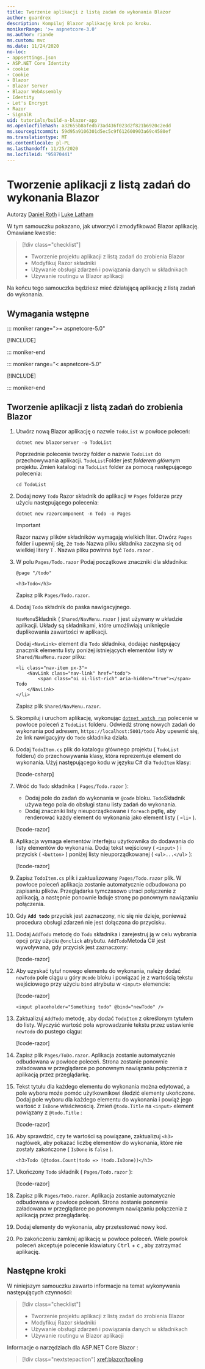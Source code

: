 ```yaml
---
title: Tworzenie aplikacji z listą zadań do wykonania Blazor
author: guardrex
description: Kompiluj Blazor aplikację krok po kroku.
monikerRange: '>= aspnetcore-3.0'
ms.author: riande
ms.custom: mvc
ms.date: 11/24/2020
no-loc:
- appsettings.json
- ASP.NET Core Identity
- cookie
- Cookie
- Blazor
- Blazor Server
- Blazor WebAssembly
- Identity
- Let's Encrypt
- Razor
- SignalR
uid: tutorials/build-a-blazor-app
ms.openlocfilehash: a32655b8afedb73ad436f023d2f821b6920c2edd
ms.sourcegitcommit: 59d95a9106301d5ec5c9f612600903a69c4580ef
ms.translationtype: MT
ms.contentlocale: pl-PL
ms.lasthandoff: 11/25/2020
ms.locfileid: "95870441"
---
```

# <a name="build-a-no-locblazor-todo-list-app"></a>Tworzenie aplikacji z listą zadań do wykonania Blazor

Autorzy [Daniel Roth](https://github.com/danroth27) i [Luke Latham](https://github.com/guardrex)

W tym samouczku pokazano, jak utworzyć i zmodyfikować Blazor aplikację. Omawiane kwestie:

> [!div class="checklist"]
> * Tworzenie projektu aplikacji z listą zadań do zrobienia Blazor
> * Modyfikuj Razor składniki
> * Używanie obsługi zdarzeń i powiązania danych w składnikach
> * Używanie routingu w Blazor aplikacji

Na końcu tego samouczka będziesz mieć działającą aplikację z listą zadań do wykonania.

## <a name="prerequisites"></a>Wymagania wstępne

::: moniker range=">= aspnetcore-5.0"

[!INCLUDE[](~/includes/5.0-SDK.md)]

::: moniker-end

::: moniker range="< aspnetcore-5.0"

[!INCLUDE[](~/includes/3.1-SDK.md)]

::: moniker-end

## <a name="create-a-todo-list-no-locblazor-app"></a>Tworzenie aplikacji z listą zadań do zrobienia Blazor

1. Utwórz nową Blazor aplikację o nazwie `TodoList` w powłoce poleceń:

   ```dotnetcli
   dotnet new blazorserver -o TodoList
   ```

   Poprzednie polecenie tworzy folder o nazwie `TodoList` do przechowywania aplikacji. `TodoList`Folder jest *folderem głównym* projektu. Zmień katalogi na `TodoList` folder za pomocą następującego polecenia:

   ```dotnetcli
   cd TodoList
   ```

1. Dodaj nowy `Todo` Razor składnik do aplikacji w `Pages` folderze przy użyciu następującego polecenia:

   ```dotnetcli
   dotnet new razorcomponent -n Todo -o Pages
   ```

   > [!IMPORTANT]
   > Razor nazwy plików składników wymagają wielkich liter. Otwórz `Pages` folder i upewnij się, że `Todo` Nazwa pliku składnika zaczyna się od wielkiej litery `T` . Nazwa pliku powinna być `Todo.razor` .

1. W polu `Pages/Todo.razor` Podaj początkowe znaczniki dla składnika:

   ```razor
   @page "/todo"

   <h3>Todo</h3>
   ```

   Zapisz plik `Pages/Todo.razor`.

1. Dodaj `Todo` składnik do paska nawigacyjnego.

   `NavMenu`Składnik ( `Shared/NavMenu.razor` ) jest używany w układzie aplikacji. Układy są składnikami, które umożliwiają uniknięcie duplikowania zawartości w aplikacji.

   Dodaj `<NavLink>` element dla `Todo` składnika, dodając następujący znacznik elementu listy poniżej istniejących elementów listy w `Shared/NavMenu.razor` pliku:

   ```razor
   <li class="nav-item px-3">
       <NavLink class="nav-link" href="todo">
           <span class="oi oi-list-rich" aria-hidden="true"></span> Todo
       </NavLink>
   </li>
   ```

   Zapisz plik `Shared/NavMenu.razor`.

1. Skompiluj i uruchom aplikację, wykonując [`dotnet watch run`](/aspnet/core/tutorials/dotnet-watch) polecenie w powłoce poleceń z `TodoList` folderu. Odwiedź stronę nowych zadań do wykonania pod adresem, `https://localhost:5001/todo` Aby upewnić się, że link nawigacyjny do `Todo` składnika działa.

1. Dodaj `TodoItem.cs` plik do katalogu głównego projektu ( `TodoList` folderu) do przechowywania klasy, która reprezentuje element do wykonania. Użyj następującego kodu w języku C# dla `TodoItem` klasy:

   [!code-csharp[](build-a-blazor-app/samples_snapshot/TodoItem.cs)]

1. Wróć do `Todo` składnika ( `Pages/Todo.razor` ):

   * Dodaj pole do zadań do wykonania w `@code` bloku. `Todo`Składnik używa tego pola do obsługi stanu listy zadań do wykonania.
   * Dodaj znaczniki listy nieuporządkowane i `foreach` pętlę, aby renderować każdy element do wykonania jako element listy ( `<li>` ).

   [!code-razor[](build-a-blazor-app/samples_snapshot/ToDo2.razor?highlight=5-10,12-14)]

1. Aplikacja wymaga elementów interfejsu użytkownika do dodawania do listy elementów do wykonania. Dodaj tekst wejściowy ( `<input>` ) i przycisk ( `<button>` ) poniżej listy nieuporządkowanej ( `<ul>...</ul>` ):

   [!code-razor[](build-a-blazor-app/samples_snapshot/ToDo3.razor?highlight=12-13)]

1. Zapisz `TodoItem.cs` plik i zaktualizowany `Pages/Todo.razor` plik. W powłoce poleceń aplikacja zostanie automatycznie odbudowana po zapisaniu plików. Przeglądarka tymczasowo utraci połączenie z aplikacją, a następnie ponownie ładuje stronę po ponownym nawiązaniu połączenia.

1. Gdy **`Add todo`** przycisk jest zaznaczony, nic się nie dzieje, ponieważ procedura obsługi zdarzeń nie jest dołączona do przycisku.

1. Dodaj `AddTodo` metodę do `Todo` składnika i zarejestruj ją w celu wybrania opcji przy użyciu `@onclick` atrybutu. `AddTodo`Metoda C# jest wywoływana, gdy przycisk jest zaznaczony:

   [!code-razor[](build-a-blazor-app/samples_snapshot/ToDo4.razor?highlight=2,7-10)]

1. Aby uzyskać tytuł nowego elementu do wykonania, należy dodać `newTodo` pole ciągu u góry `@code` bloku i powiązać je z wartością tekstu wejściowego przy użyciu `bind` atrybutu w `<input>` elemencie:

   [!code-razor[](build-a-blazor-app/samples_snapshot/ToDo5.razor?highlight=2)]

   ```razor
   <input placeholder="Something todo" @bind="newTodo" />
   ```

1. Zaktualizuj `AddTodo` metodę, aby dodać `TodoItem` z określonym tytułem do listy. Wyczyść wartość pola wprowadzanie tekstu przez ustawienie `newTodo` do pustego ciągu:

   [!code-razor[](build-a-blazor-app/samples_snapshot/ToDo6.razor?highlight=19-26)]

1. Zapisz plik `Pages/ToDo.razor`. Aplikacja zostanie automatycznie odbudowana w powłoce poleceń. Strona zostanie ponownie załadowana w przeglądarce po ponownym nawiązaniu połączenia z aplikacją przez przeglądarkę.

1. Tekst tytułu dla każdego elementu do wykonania można edytować, a pole wyboru może pomóc użytkownikowi śledzić elementy ukończone. Dodaj pole wyboru dla każdego elementu do wykonania i powiąż jego wartość z `IsDone` właściwością. Zmień `@todo.Title` na `<input>` element powiązany z `@todo.Title` :

   [!code-razor[](build-a-blazor-app/samples_snapshot/ToDo7.razor?highlight=5-6)]

1. Aby sprawdzić, czy te wartości są powiązane, zaktualizuj `<h3>` nagłówek, aby pokazać liczbę elementów do wykonania, które nie zostały zakończone ( `IsDone` is `false` ).

   ```razor
   <h3>Todo (@todos.Count(todo => !todo.IsDone))</h3>
   ```

1. Ukończony `Todo` składnik ( `Pages/Todo.razor` ):

   [!code-razor[](build-a-blazor-app/samples_snapshot/Todo1.razor)]

1. Zapisz plik `Pages/ToDo.razor`. Aplikacja zostanie automatycznie odbudowana w powłoce poleceń. Strona zostanie ponownie załadowana w przeglądarce po ponownym nawiązaniu połączenia z aplikacją przez przeglądarkę.

1. Dodaj elementy do wykonania, aby przetestować nowy kod.

1. Po zakończeniu zamknij aplikację w powłoce poleceń. Wiele powłok poleceń akceptuje polecenie klawiatury <kbd>Ctrl</kbd> + <kbd>c</kbd> , aby zatrzymać aplikację.

## <a name="next-steps"></a>Następne kroki

W niniejszym samouczku zawarto informacje na temat wykonywania następujących czynności:

> [!div class="checklist"]
> * Tworzenie projektu aplikacji z listą zadań do zrobienia Blazor
> * Modyfikuj Razor składniki
> * Używanie obsługi zdarzeń i powiązania danych w składnikach
> * Używanie routingu w Blazor aplikacji

Informacje o narzędziach dla ASP.NET Core Blazor :

> [!div class="nextstepaction"]
> <xref:blazor/tooling>
